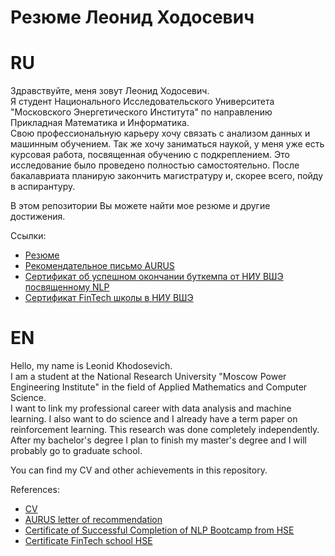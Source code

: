 # Резюме Леонид Ходосевич
# RU
Здравствуйте, меня зовут Леонид Ходосевич.  
Я студент Национального Исследовательского Университета "Московского Энергетического Института" по направлению Прикладная Математика и Информатика.  
Свою профессиональную карьеру хочу связать с анализом данных и машинным обучением. Так же хочу заниматься наукой, у меня уже есть курсовая работа, посвященная обучению с подкреплением. Это исследование было проведено полностью самостоятельно.
После бакалавриата планирую закончить магистратуру и, скорее всего, пойду в аспирантуру.


В этом репозитории Вы можете найти мое резюме и другие достижения.

Ссылки:
- [Резюме](https://github.com/Lamantin12/CV/blob/master/CV_Leonid_Khodosevich.pdf)
- [Рекомендательное письмо AURUS](https://github.com/Lamantin12/CV/blob/master/AURUS%20Recomendation%20letter.pdf)
- [Сертификат об успешном окончании буткемпа от НИУ ВШЭ посвященному NLP](https://github.com/Lamantin12/CV/blob/master/HSE%20bootcamp%20certificate.pdf)
- [Сертификат FinTech школы в НИУ ВШЭ](https://github.com/Lamantin12/CV/blob/master/HSE_FinTech_2023.pdf)

# EN
Hello, my name is Leonid Khodosevich.  
I am a student at the National Research University "Moscow Power Engineering Institute" in the field of Applied Mathematics and Computer Science.  
I want to link my professional career with data analysis and machine learning. I also want to do science and I already have a term paper on reinforcement learning. This research was done completely independently.
After my bachelor's degree I plan to finish my master's degree and I will probably go to graduate school.


You can find my CV and other achievements in this repository.
  
References:
- [CV](https://github.com/Lamantin12/CV/blob/master/CV%20Leonid%20Khodosevich.pdf)
- [AURUS letter of recommendation](https://github.com/Lamantin12/CV/blob/master/AURUS%20Recomendation%20letter.pdf)
- [Certificate of Successful Completion of NLP Bootcamp from HSE](https://github.com/Lamantin12/CV/blob/master/HSE%20bootcamp%20certificate.pdf)
- [Certificate FinTech school HSE](https://github.com/Lamantin12/CV/blob/master/HSE_FinTech_2023.pdf)